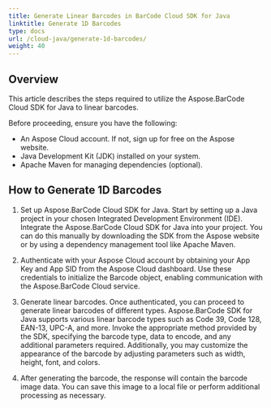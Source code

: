 ```yaml
---
title: Generate Linear Barcodes in BarCode Cloud SDK for Java
linktitle: Generate 1D Barcodes
type: docs
url: /cloud-java/generate-1d-barcodes/
weight: 40
---
```



## **Overview**

This article describes the steps required to utilize the Aspose.BarCode Cloud SDK for Java to linear barcodes.

Before proceeding, ensure you have the following:

- An Aspose Cloud account. If not, sign up for free on the Aspose website.
- Java Development Kit (JDK) installed on your system.
- Apache Maven for managing dependencies (optional).


## **How to Generate 1D Barcodes**

1. Set up Aspose.BarCode Cloud SDK for Java. Start by setting up a Java project in your chosen Integrated Development Environment (IDE). Integrate the Aspose.BarCode Cloud SDK for Java into your project. You can do this manually by downloading the SDK from the Aspose website or by using a dependency management tool like Apache Maven.

2. Authenticate with your Aspose Cloud account by obtaining your App Key and App SID from the Aspose Cloud dashboard. Use these credentials to initialize the Barcode object, enabling communication with the Aspose.BarCode Cloud service.

3. Generate linear barcodes. Once authenticated, you can proceed to generate linear barcodes of different types. Aspose.BarCode SDK for Java supports various linear barcode types such as Code 39, Code 128, EAN-13, UPC-A, and more. Invoke the appropriate method provided by the SDK, specifying the barcode type, data to encode, and any additional parameters required. Additionally, you may customize the appearance of the barcode by adjusting parameters such as width, height, font, and colors.

4. After generating the barcode, the response will contain the barcode image data. You can save this image to a local file or perform additional processing as necessary. 